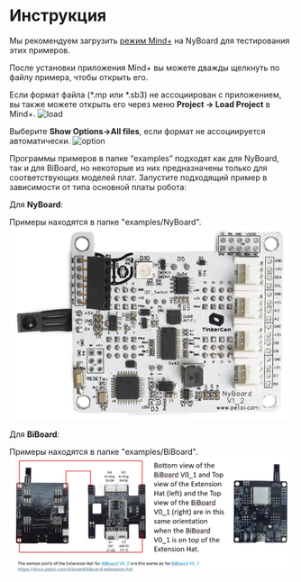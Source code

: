 # Инструкция

Мы рекомендуем загрузить [режим Mind+](https://docs.petoi.com/graphical-programming-interface/petoi-coding-blocks#prepare-petoi-robot) на NyBoard для тестирования этих примеров.

После установки приложения Mind+ вы можете дважды щелкнуть по файлу примера, чтобы открыть его.

Если формат файла (\*.mp или \*.sb3) не ассоциирован с приложением, вы также можете открыть его через меню **Project -> Load Project** в Mind+.
<img width="1069" alt="load" src="https://github.com/PetoiCamp/Petoi_MindPlusLib/assets/9747608/4433ae91-015e-4a6b-95d3-3c246a01a72d">

Выберите **Show Options->All files**, если формат не ассоциируется автоматически.
<img width="989" alt="option" src="https://github.com/PetoiCamp/Petoi_MindPlusLib/assets/9747608/8e841282-2e0a-4694-87d7-7ab38e6ca0d9">

Программы примеров в папке “examples” подходят как для NyBoard, так и для BiBoard, но некоторые из них предназначены только для соответствующих моделей плат. Запустите подходящий пример в зависимости от типа основной платы робота:

Для **NyBoard**:

Примеры находятся в папке "examples/NyBoard".
![image](https://github.com/PetoiCamp/Petoi_MindPlusLib/blob/1a475d7050459d7a98941f8362aad6d5bbb76136/examples/NyBoard/NyBoard.jpg)

Для **BiBoard**:

Примеры находятся в папке "examples/BiBoard".
![image](https://github.com/PetoiCamp/Petoi_MindPlusLib/blob/1a475d7050459d7a98941f8362aad6d5bbb76136/examples/BiBoard/BiBoard.jpg)
